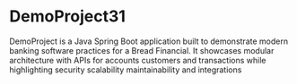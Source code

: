# DemoProject31
DemoProject is a Java Spring Boot application built to demonstrate modern banking software practices for a Bread Financial. It showcases modular architecture with APIs for accounts customers and transactions while highlighting security scalability maintainability and integrations

